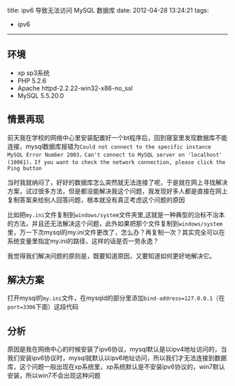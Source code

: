title: ipv6 导致无法访问 MySQL 数据库
date: 2012-04-28 13:24:21
tags:
- ipv6
---
## 环境
* xp sp3系统
* PHP 5.2.6
* Apache httpd-2.2.22-win32-x86-no_ssl
* MySQL 5.5.20.0

## 情景再现
前天我在学校的网络中心里安装配置好一个bt程序后，回到寝室里发现数据库不能连接，mysql数据库报错为`Could not connect to the specific instance MySQL Error Number 2003，Can't connect to MySQL server on 'localhost' (10061)，If you want to check the network connection, please click the Ping button`

当时我就纳闷了，好好的数据库怎么突然就无法连接了呢，于是就在网上寻找解决方案，试过很多方法，但是都没能解决我这个问题，我发现好多人都是直接在网上复制答案来给别人回答问题，根本就没有真正考虑这个问题的原因

比如把`my.ini`文件复制到`windows/system`文件夹里,这就是一种典型的治标不治本的方法，并且还无法解决这个问题，此外如果把那个文件复制到`windows/system`里，万一下次mysql的my.ini文件更改了，怎么办？再复制一次？其实完全可以在系统变量里指定my.ini的路径，这样的话是否一劳永逸？

我觉得我们解决问题的原则是，既要知道原因，又要知道如何更好地解决它。

## 解决方案
打开mysql的`my.ini`文件，在mysqld的部分里添加`bind-address=127.0.0.1`（在`port=3306`下面）这段代码

## 分析
原因是我在网络中心的时候安装了ipv6协议，mysql默认是以ipv4地址访问的，当我们安装ipv6协议时，mysql就默认以ipv6地址访问，所以我们才无法连接到数据库，这个问题一般出现在xp系统里，xp系统默认是不安装ipv6协议的，win7默认安装，所以win7不会出现这种问题
